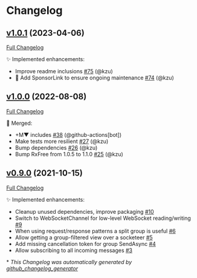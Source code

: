 # Changelog

## [v1.0.1](https://github.com/devlooped/WebSocketeer/tree/v1.0.1) (2023-04-06)

[Full Changelog](https://github.com/devlooped/WebSocketeer/compare/v1.0.0...v1.0.1)

:sparkles: Implemented enhancements:

- Improve readme inclusions [\#75](https://github.com/devlooped/WebSocketeer/pull/75) (@kzu)
- 💟 Add SponsorLink to ensure ongoing maintenance [\#74](https://github.com/devlooped/WebSocketeer/pull/74) (@kzu)

## [v1.0.0](https://github.com/devlooped/WebSocketeer/tree/v1.0.0) (2022-08-08)

[Full Changelog](https://github.com/devlooped/WebSocketeer/compare/v0.9.0...v1.0.0)

:twisted_rightwards_arrows: Merged:

- +M▼ includes [\#38](https://github.com/devlooped/WebSocketeer/pull/38) (@github-actions[bot])
- Make tests more resilient [\#27](https://github.com/devlooped/WebSocketeer/pull/27) (@kzu)
- Bump dependencies [\#26](https://github.com/devlooped/WebSocketeer/pull/26) (@kzu)
- Bump RxFree from 1.0.5 to 1.1.0 [\#25](https://github.com/devlooped/WebSocketeer/pull/25) (@kzu)

## [v0.9.0](https://github.com/devlooped/WebSocketeer/tree/v0.9.0) (2021-10-15)

[Full Changelog](https://github.com/devlooped/WebSocketeer/compare/9469bf1ba55da01bce1e580bea52a67333993a64...v0.9.0)

:sparkles: Implemented enhancements:

- Cleanup unused dependencies, improve packaging [\#10](https://github.com/devlooped/WebSocketeer/issues/10)
- Switch to WebSocketChannel for low-level WebSocket reading/writing [\#9](https://github.com/devlooped/WebSocketeer/issues/9)
- When using request/response patterns a split group is useful [\#6](https://github.com/devlooped/WebSocketeer/issues/6)
- Allow getting a group-filtered view over a socketeer [\#5](https://github.com/devlooped/WebSocketeer/issues/5)
- Add missing cancellation token for group SendAsync [\#4](https://github.com/devlooped/WebSocketeer/issues/4)
- Allow subscribing to all incoming messages [\#3](https://github.com/devlooped/WebSocketeer/issues/3)



\* *This Changelog was automatically generated by [github_changelog_generator](https://github.com/github-changelog-generator/github-changelog-generator)*
